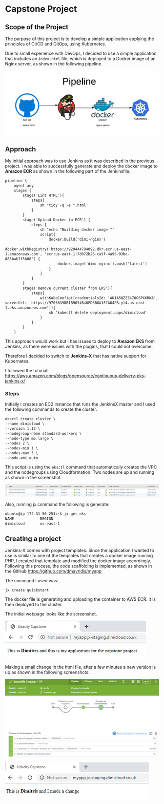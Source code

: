 # Capstone Project 

## Scope of the Project

The purpose of this project is to develop a simple application applying the principles of CI/CD and GitOps, using Kubernetes. 

Due to small experience with DevOps, I decided to use a simple application, that includes an `index.html` file, which is deployed to a Docker image of an Nginx server, as shown in the following pipeline. 

![pipeline](images/pipeline.png)

## Approach

My initial approach was to use Jenkins as it was described in the previous project. I was able to successfully generate and deploy the docker image to **Amazon ECR** as shown in the following part of the Jenkinsfile.

```
pipeline {
    agent any
    stages {
        stage('Lint HTML'){
            steps{
                sh 'tidy -q -e *.html'
            }
        }
        stage('Upload Docker to ECR') {
            steps {
                sh 'echo "Building docker image "'
                script{
                    docker.build('dimi-nginx')
                    docker.withRegistry('https://929444784092.dkr.ecr.us-east-1.amazonaws.com', 'ecr:us-east-1:7d072b26-ca5f-4a96-93bc-885bab7f5b00') {
                        docker.image('dimi-nginx').push('latest')
                    }
                }
            }
        }
        stage('Remove current cluster from EKS'){
            steps{
                withKubeConfig([credentialsId: 'AKIA5QZZZ47OO6PXKRWA', serverUrl:' https://9705639DB1B9054B46FD3B8A1FCA64EB.yl4.us-east-1.eks.amazonaws.com']){
                    sh 'kubectl delete deployment.apps/dimicloud'
                }
            }
        }  
    }
```

This approach would work but I has issues to deploy to **Amazon EKS** from Jenkins, as there were issues with the plugins, that I could not overcome. 

Therefore I decided to switch to **Jenkins-X** that has native support for Kubernetes. 

I followed the tutorial: <https://aws.amazon.com/blogs/opensource/continuous-delivery-eks-jenkins-x/>

### Steps

Initially I creates an EC2 instance that runs the JenkinsX master and I used the following commands to create the cluster.

```
eksctl create cluster \
--name dimicloud \
--version 1.13 \
--nodegroup-name standard-workers \
--node-type m5.large \
--nodes 2 \
--nodes-min 1 \
--nodes-max 3 \
--node-ami auto
```

This script is using the `eksctl` command that automatically creates the VPC and the nodegroups using Cloudformation. Two nodes are up and running as shown in the screenshot.

![nodes](images\nodes.png)

Also, running jx command the following is generate:

```
ubuntu@ip-172-31-56-251:~$ jx get eks
NAME            REGION
dimicloud       us-east-1
```



## Creating a project

Jenkins-X comes with project templates. Since the application I wanted to use is similar to one of the templates that creates a docker image running PHP, I created that template and modified the docker image accordingly. Following this process, the code scaffolding is implemented, as shown in the GitHub <https://github.com/dmavridis/myapp>

The command I used was:

```
jx create quickstart
```

The docker file is generating and uploading the container to AWS ECR. It is then deployed to the cluster.

The initial webpage looks like the screenshot. 

![version1](images\version1.png)



Making a small change in the html file, after a few minutes a new version is up as shown in the following screenshots:



![1566341023889](images\steps.png)

![version2](images\version2.png)

